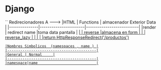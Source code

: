 # Django 
``  Redirecionadores A ---> 
    |HTML           |     Functions         | almacenador Exterior Data |
    |---------------|-----------------------|---------------------------|
    |render         |    redirect  name     |toma data  pantalla        |
    |<a href="">    |    reverse            |almacena en form           |
    |               |    reverse_lazy       |
    |               |    <a href="">        |
    |return HttpResponseRedirect('/productos')

   

    |Nombres Simbolicos  (namespaces , name ) |
    |-----------------------------------------|
    |General | Normal     |
    |-----------------------------------------|
    |namespace|name                           |